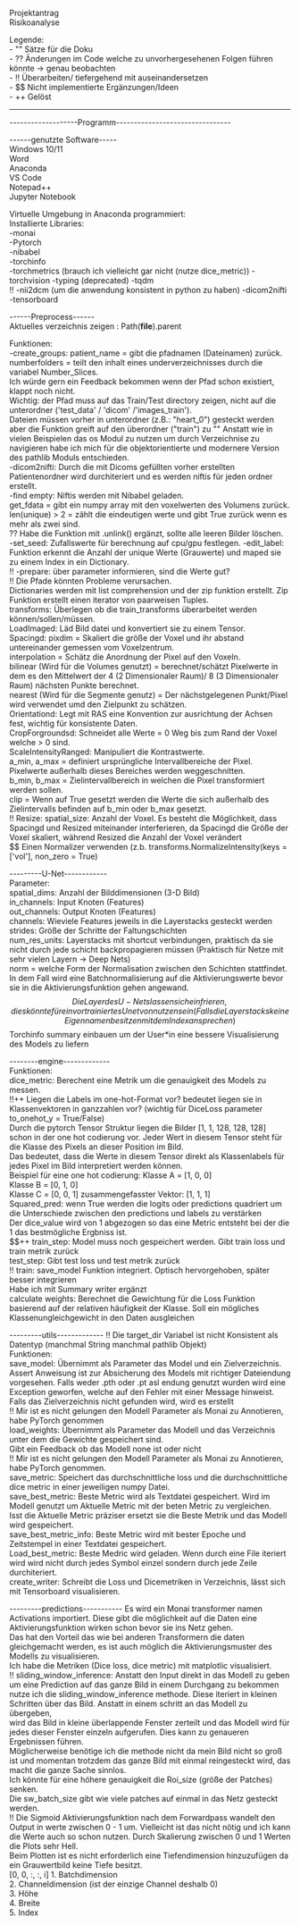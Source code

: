 Projektantrag  
Risikoanalyse  

Legende:  
	- "" Sätze für die Doku  
	- ?? Änderungen im Code welche zu unvorhergesehenen Folgen führen könnte -> genau beobachten  
	- !! Überarbeiten/ tiefergehend mit auseinandersetzen  
	- $$ Nicht implementierte Ergänzungen/Ideen  
	- ++ Gelöst  
	
-------------------------------  
-------------------Programm--------------------------------  

------genutzte Software-----  
Windows 10/11  
Word  
Anaconda  
VS Code  
Notepad++  
Jupyter Notebook  

Virtuelle Umgebung in Anaconda programmiert:  
	Installierte Libraries:  
		-monai  
		-Pytorch  
		-nibabel  
		-torchinfo  
		-torchmetrics (brauch ich vielleicht gar nicht (nutze dice_metric))
		-torchvision 
		-typing (deprecated) 
		-tqdm  
!!		-nii2dcm (um die anwendung konsistent in python zu haben)
		-dicom2nifti
		-tensorboard
	
	
------Preprocess------  
Aktuelles verzeichnis zeigen : Path(__file__).parent  

Funktionen:  
	-create_groups: patient_name = gibt die pfadnamen (Dateinamen) zurück.  
					numberfolders = teilt den inhalt eines underverzeichnisses durch die variabel Number_Slices.  
					Ich würde gern ein Feedback bekommen wenn der Pfad schon existiert, klappt noch nicht.  
					Wichtig: der Pfad muss auf das Train/Test directory zeigen, nicht auf die unterordner ('test_data' / 'dicom' /'images_train').  
					Dateien müssen vorher in unterordner (z.B.: "heart_0") gesteckt werden aber die Funktion greift auf den überordner ("train") zu
""	Anstatt wie in vielen Beispielen das os Modul zu nutzen um durch Verzeichnise zu navigieren habe ich mich für die objektorientierte und modernere Version des pathlib Moduls entschieden.  
	-dicom2nifti: Durch die mit Dicoms gefüllten vorher erstellten Patientenordner wird durchiteriert und es werden niftis für jeden ordner erstellt.  
	-find empty: Niftis werden mit Nibabel geladen.  
				 get_fdata = gibt ein numpy array mit den voxelwerten des Volumens zurück.  
				 len(unique) > 2 = zählt die eindeutigen werte und gibt True zurück wenn es mehr als zwei sind.  
??				 Habe die Funktion mit .unlink() ergänzt, sollte alle leeren Bilder löschen.  
	-set_seed: Zufallswerte für berechnung auf cpu/gpu festlegen. 
	-edit_label: Funktion erkennt die Anzahl der unique Werte (Grauwerte) und maped sie zu einem Index in ein Dictionary.  
!!	-prepare: über parameter informieren, sind die Werte gut?  
!!			  Die Pfade könnten Probleme verursachen.  
			  Dictionaries werden mit list comprehension und der zip funktion erstellt. Zip Funktion erstellt einen iterator von paarweisen Tuples.  
			  transforms: Überlegen ob die train_transforms überarbeitet werden können/sollen/müssen.  
						  LoadImaged: Läd Bild datei und konvertiert sie zu einem Tensor.  
						  Spacingd:	pixdim = Skaliert die größe der Voxel und ihr abstand untereinander gemessen vom Voxelzentrum.  
									interpolation = Schätz die Anordnung der Pixel auf den Voxeln.  
									bilinear (Wird für die Volumes genutzt) = berechnet/schätzt Pixelwerte in dem es den Mittelwert der 4 (2 Dimensionaler Raum)/ 8 (3 Dimensionaler Raum) nächsten Punkte berechnet.  
									nearest (Wird für die Segmente genutz) = Der nächstgelegenen Punkt/Pixel wird verwendet umd den Zielpunkt zu schätzen.  
						  Orientationd: Legt mit RAS eine Konvention zur ausrichtung der Achsen fest, wichtig für konsistente Daten.  
						  CropForgroundsd: Schneidet alle Werte = 0 Weg bis zum Rand der Voxel welche > 0 sind.  
						  ScaleIntensityRanged: Manipuliert die Kontrastwerte.  
												a_min, a_max = definiert ursprüngliche Intervallbereiche der Pixel. Pixelwerte außerhalb dieses Bereiches werden weggeschnitten.  
												b_min, b_max = Zielintervallbereich in welchen die Pixel transformiert werden sollen.  
												clip = Wenn auf True gesetzt werden die Werte die sich außerhalb des Zielintervalls befinden auf b_min oder b_max gesetzt.  
!!						  Resize: spatial_size: Anzahl der Voxel. Es besteht die Möglichkeit, dass Spacingd und Resized miteinander interferieren, da Spacingd die Größe der Voxel skaliert, während Resized die Anzahl der Voxel verändert  
$$						  Einen Normalizer verwenden (z.b. transforms.NormalizeIntensity(keys = ['vol'], non_zero = True)  
  
---------U-Net------------  
	Parameter:  
		spatial_dims: Anzahl der Bilddimensionen (3-D Bild)  
		in_channels: Input Knoten (Features)  
		out_channels: Output Knoten (Features)  
		channels: Wieviele Features jeweils in die Layerstacks gesteckt werden  
		strides: Größe der Schritte der Faltungschichten  
		num_res_units: Layerstacks mit shortcut verbindungen, praktisch da sie nicht durch jede schicht backpropagieren müssen (Praktisch für Netze mit sehr vielen Layern -> Deep Nets)  
		norm = welche Form der Normalisation zwischen den Schichten stattfindet. In dem Fall wird eine Batchnormalisierung auf die Aktivierungswerte bevor sie in die Aktivierungsfunktion gehen angewand.  
$$		Die Layer des U-Nets lassen sich einfrieren, dies könnte für ein vortrainiertes Unet von nutzen sein (Falls die Layerstacks keine Eigennamen besitzen mit dem Index ansprechen)  
$$		Torchinfo summary einbauen um der User*in eine bessere Visualisierung des Models zu liefern  
  
--------engine-------------    
	Funktionen:  
		dice_metric: Berechent eine Metrik um die genauigkeit des Models zu messen.  
!!++				 Liegen die Labels im one-hot-Format vor? bedeutet liegen sie in Klassenvektoren in ganzzahlen vor? (wichtig für DiceLoss parameter to_onehot_y = True/False)  
					 Durch die pytorch Tensor Struktur liegen die Bilder [1, 1, 128, 128, 128] schon in der one hot codierung vor. Jeder Wert in diesem Tensor steht für die Klasse des Pixels an dieser Position im Bild.  
					 Das bedeutet, dass die Werte in diesem Tensor direkt als Klassenlabels für jedes Pixel im Bild interpretiert werden können.  
					 Beispiel für eine one hot codierung: Klasse A = [1, 0, 0]  
														  Klasse B = [0, 1, 0]  
														  Klasse C = [0, 0, 1] zusammengefasster Vektor: [1, 1, 1]  
					 Squared_pred: wenn True werden die logits oder predictions quadriert um die Unterschiede zwischen den predictions und labels zu verstärken  
					 Der dice_value wird von 1 abgezogen so das eine Metric entsteht bei der die 1 das bestmögliche Ergbniss ist.  
$$++	train_step: Model muss noch gespeichert werden. Gibt train loss und train metrik zurück  
		test_step: Gibt test loss und test metrik zurück  
!!		train: save_model Funktion integriert. Optisch hervorgehoben, später besser integrieren  
			   Habe ich mit Summary writer ergänzt  
		calculate weights: Berechnet die Gewichtung für die Loss Funktion basierend auf der relativen häufigkeit der Klasse. Soll ein mögliches Klassenungleichgewicht in den Daten ausgleichen  
  
---------utils------------- 
!!	Die target_dir Variabel ist nicht Konsistent als Datentyp (manchmal String manchmal pathlib Objekt)  
	Funktionen:  
		save_model: Übernimmt als Parameter das Model und ein Zielverzeichnis.  
					Assert Anweisung ist zur Absicherung des Models mit richtiger Dateiendung vorgesehen. Falls weder .pth oder .pt asl endung genutzt wurden wird eine Exception geworfen, welche auf den Fehler mit einer Message hinweist.  
					Falls das Zielverzeichnis nicht gefunden wird, wird es erstellt  
!!					Mir ist es nicht gelungen den Modell Parameter als Monai zu Annotieren, habe PyTorch genommen  
		load_weights: Übernimmt als Parameter das Modell und das Verzeichnis unter dem die Gewichte gespeichert sind.  
					  Gibt ein Feedback ob das Modell none ist oder nicht  
!!					  Mir ist es nicht gelungen den Modell Parameter als Monai zu Annotieren, habe PyTorch genommen.  
		save_metric: Speichert das durchschnittliche loss und die durchschnittliche dice metric in einer jeweiligen numpy Datei.  
		save_best_metric: Beste Metric wird als Textdatei gespeichert. Wird im Modell genutzt um Aktuelle Metric mit der beten Metric zu vergleichen.  
						  Isst die Aktuelle Metric präziser ersetzt sie die Beste Metrik und das Modell wird gespeichert.  
		save_best_metric_info: Beste Metric wird mit bester Epoche und Zeitstempel in einer Textdatei gespeichert.  
		Load_best_metric: Beste Medric wird geladen. Wenn durch eine File iteriert wird wird nicht durch jedes Symbol einzel sondern durch jede Zeile durchiteriert.  
		create_writer: Schreibt die Loss und Dicemetriken in Verzeichnis, lässt sich mit Tensorboard visualisieren.  
  		
---------predictions-----------
	Es wird ein Monai transformer namen Activations importiert. Diese gibt die möglichkeit auf die Daten eine Aktivierungsfunktion wirken schon bevor sie ins Netz gehen.  
	Das hat den Vorteil das wie bei anderen Transformern die daten gleichgemacht werden, es ist auch möglich die Aktivierungsmuster des Modells zu visualisieren.  
	Ich habe die Metriken (Dice loss, dice metric) mit matplotlic visualisiert.  
!!	sliding_window_inference: Anstatt den Input direkt in das Modell zu geben um eine Prediction auf das ganze Bild in einem Durchgang zu bekommen nutze ich die sliding_window_inference methode. Diese iteriert in kleinen Schritten über das Bild. Anstatt in einem schritt an das Modell zu übergeben,  
							  wird das Bild in kleine überlappende Fenster zerteilt und das Modell wird für jedes dieser Fenster einzeln aufgerufen. Dies kann zu genaueren Ergebnissen führen.  
							  Möglicherweise benötige ich die methode nicht da mein Bild nicht so groß ist und momentan trotzdem das ganze Bild mit einmal reingesteckt wird, das macht die ganze Sache sinnlos.  
							  Ich könnte für eine höhere genauigkeit die Roi_size (größe der Patches) senken.  
							  Die sw_batch_size gibt wie viele patches auf einmal in das Netz gesteckt werden.   
!!	Die Sigmoid Aktivierungsfunktion nach dem Forwardpass wandelt den Output in werte zwischen 0 - 1 um. Vielleicht ist das nicht nötig und ich kann die Werte auch so schon nutzen. Durch Skalierung zwischen 0 und 1 Werten die Plots sehr Hell.   
	Beim Plotten ist es nicht erforderlich eine Tiefendimension hinzuzufügen da ein Grauwertbild keine Tiefe besitzt.  
	[0, 0, :, :, i]
	1. Batchdimension  
	2. Channeldimension (ist der einzige Channel deshalb 0)  
	3. Höhe  
	4. Breite  
	5. Index  